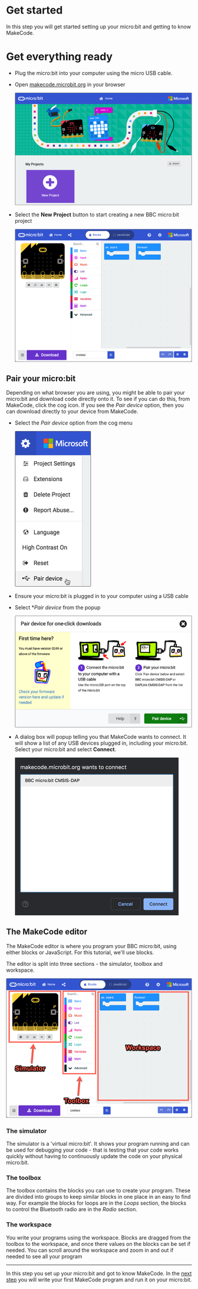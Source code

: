 # Get started

In this step you will get started setting up your micro:bit and getting to know MakeCode.

# Get everything ready

* Plug the micro:bit into your computer using the micro USB cable.

* Open [makecode.microbit.org](https://makecode.microbit.org/) in your browser
  
  ![The MakeCode website](../Images/MakeCodeHomePage.png)

* Select the **New Project** button to start creating a new BBC micro:bit project

  ![The empty MakeCode block editor](../Images/EmptyBlockEditor.png)

## Pair your micro:bit

Depending on what browser you are using, you might be able to pair your micro:bit and download code directly onto it. To see if you can do this, from MakeCode, click the cog icon. If you see the *Pair device* option, then you can download directly to your device from MakeCode.

* Select the *Pair device* option from the cog menu
  
  ![The pair device option in the cog menu](../Images/PairDeviceMenu.png)

* Ensure your micro:bit is plugged in to your computer using a USB cable

* Select **Pair device* from the popup
  
  ![The pair device popup telling you to plug your micro:bit in with a USB cable](../Images/PairDevicePopup.png)

* A dialog box will popup telling you that MakeCode wants to connect. It will show a list of any USB devices plugged in, including your micro:bit. Select your micro:bit and select **Connect**.
  
  ![The USB connection dialog box](../Images/SelectDeviceToPair.png)

## The MakeCode editor

The MakeCode editor is where you program your BBC micro:bit, using either blocks or JavaScript. For this tutorial, we'll use blocks.

The editor is split into three sections - the simulator, toolbox and workspace.

![The MakeCode editor showing the simulator, toolbox and workspace](../Images/EmptyBlockEditorAnnotated.png)

### The simulator

The simulator is a 'virtual micro:bit'. It shows your program running and can be used for debugging your code - that is testing that your code works quickly without having to continuously update the code on your physical micro:bit.

### The toolbox

The toolbox contains the blocks you can use to create your program. These are divided into groups to keep similar blocks in one place in an easy to find way. For example the blocks for loops are in the *Loops* section, the blocks to control the Bluetooth radio are in the *Radio* section.

### The workspace

You write your programs using the workspace. Blocks are dragged from the toolbox to the workspace, and once there values on the blocks can be set if needed. You can scroll around the workspace and zoom in and out if needed to see all your program

<hr/>

In this step you set up your micro:bit and got to know MakeCode. In the [next step](./ProgrammingTheMicrobit.md) you will write your first MakeCode program and run it on your micro:bit.